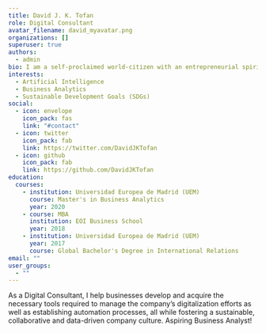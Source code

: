 ```yaml
---
title: David J. K. Tofan
role: Digital Consultant
avatar_filename: david_myavatar.png
organizations: []
superuser: true
authors:
  - admin
bio: I am a self-proclaimed world-citizen with an entrepreneurial spirit.
interests:
  - Artificial Intelligence
  - Business Analytics
  - Sustainable Development Goals (SDGs)
social:
  - icon: envelope
    icon_pack: fas
    link: "#contact"
  - icon: twitter
    icon_pack: fab
    link: https://twitter.com/DavidJKTofan
  - icon: github
    icon_pack: fab
    link: https://github.com/DavidJKTofan
education:
  courses:
    - institution: Universidad Europea de Madrid (UEM)
      course: Master's in Business Analytics
      year: 2020
    - course: MBA
      institution: EOI Business School
      year: 2018
    - institution: Universidad Europea de Madrid (UEM)
      year: 2017
      course: Global Bachelor's Degree in International Relations
email: ""
user_groups:
  - ""
---
```

As a Digital Consultant, I help businesses develop and acquire the necessary tools required to manage the company’s digitalization efforts as well as establishing automation processes, all while fostering a sustainable, collaborative and data-driven company culture. Aspiring Business Analyst!
